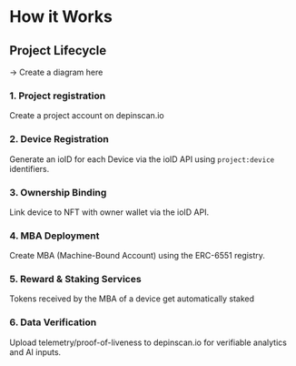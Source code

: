 # How it Works

## Project Lifecycle

-> Create a diagram here

### **1. Project registration**

Create a project account on depinscan.io

### **2. Device Registration**

Generate an ioID for each Device via the ioID API using `project:device` identifiers.

### **3. Ownership Binding**

Link device to NFT with owner wallet via the ioID API.

### **4. MBA Deployment**

Create MBA (Machine-Bound Account) using the ERC-6551 registry.

### **5. Reward & Staking Services**

Tokens received by the MBA of a device get automatically staked

### **6. Data Verification**

Upload telemetry/proof-of-liveness to depinscan.io for verifiable analytics and AI inputs.




